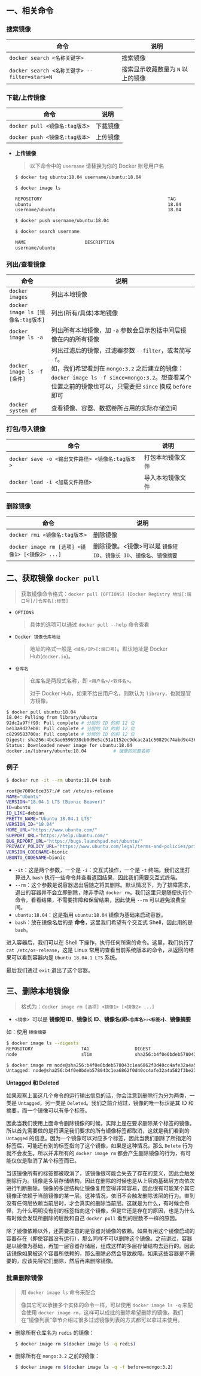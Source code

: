 ## 一、相关命令

### 搜索镜像

| 命令                                          | 说明                              |
| --------------------------------------------- | --------------------------------- |
| `docker search <名称关键字>`                  | 搜索镜像                          |
| `docker search <名称关键字> --filter=stars=N` | 搜索显示收藏数量为 `N` 以上的镜像 |

### 下载/上传镜像

| 命令                           | 说明     |
| ------------------------------ | -------- |
| `docker pull <镜像名:tag版本>` | 下载镜像 |
| `docker push <镜像名:tag版本>` | 上传镜像 |

* **上传镜像**

  > 以下命令中的 `username` 请替换为你的 Docker 账号用户名

  ```sh
  $ docker tag ubuntu:18.04 username/ubuntu:18.04
  
  $ docker image ls
  
  REPOSITORY                                               TAG                    IMAGE ID            CREATED             SIZE
  ubuntu                                                   18.04                  275d79972a86        6 days ago          94.6MB
  username/ubuntu                                          18.04                  275d79972a86        6 days ago          94.6MB
  
  $ docker push username/ubuntu:18.04
  
  $ docker search username
  
  NAME                      DESCRIPTION                                     STARS               OFFICIAL            AUTOMATED
  username/ubuntu
  ```

  

### 列出/查看镜像

| 命令                               | 说明                                                         |
| ---------------------------------- | ------------------------------------------------------------ |
| `docker images`                    | 列出本地镜像                                                 |
| `docker image ls [镜像名:tag版本]` | 列出(所有/具体)本地镜像                                      |
| `docker image ls -a`               | 列出所有本地镜像，加 `-a` 参数会显示包括中间层镜像在内的所有镜像 |
| `docker image ls -f [条件]`        | 列出过滤后的镜像，过滤器参数 `--filter`，或者简写 `-f`。<br />如，我们希望看到在 `mongo:3.2` 之后建立的镜像：`docker image ls -f since=mongo:3.2`。想查看某个位置之前的镜像也可以，只需要把 `since` 换成 `before` 即可 |
| `docker system df`                 | 查看镜像、容器、数据卷所占用的实际存储空间                   |

### 打包/导入镜像

| 命令                                             | 说明             |
| ------------------------------------------------ | ---------------- |
| `docker save -o <输出文件路径> <镜像名:tag版本>` | 打包本地镜像文件 |
| `docker load -i <加载文件路径>`                  | 导入本地镜像文件 |

### 删除镜像

| 命令                                           | 说明                                                         |
| ---------------------------------------------- | ------------------------------------------------------------ |
| `docker rmi <镜像名:tag版本>`                  | 删除镜像                                                     |
| `docker image rm [选项] <镜像1> [<镜像2> ...]` | 删除镜像。<镜像>可以是 `镜像短 ID`、`镜像长 ID`、`镜像名`、`镜像摘要` |

## 二、获取镜像 `docker pull`

> 获取镜像命令格式：`docker pull [OPTIONS] [Docker Registry 地址[:端口号]/]仓库名[:标签]`

* `OPTIONS`

  > 具体的选项可以通过 `docker pull --help` 命令查看

* `Docker 镜像仓库地址`

  > 地址的格式一般是 `<域名/IP>[:端口号]`。默认地址是 Docker Hub(`docker.io`)。

* `仓库名`

  > 仓库名是两段式名称，即 `<用户名>/<软件名>`。
  >
  > 对于 Docker Hub，如果不给出用户名，则默认为 `library`，也就是官方镜像。

```bash
$ docker pull ubuntu:18.04
18.04: Pulling from library/ubuntu
92dc2a97ff99: Pull complete # 分层的 ID 的前 12 位
be13a9d27eb8: Pull complete # 分层的 ID 的前 12 位
c8299583700a: Pull complete # 分层的 ID 的前 12 位
Digest: sha256:4bc3ae6596938cb0d9e5ac51a1152ec9dcac2a1c50829c74abd9c4361e321b26 # 镜像完整的 sha256 的摘要，以确保下载一致性
Status: Downloaded newer image for ubuntu:18.04
docker.io/library/ubuntu:18.04			# 镜像的完整名称
```

### 例子

```bash
$ docker run -it --rm ubuntu:18.04 bash

root@e7009c6ce357:/# cat /etc/os-release
NAME="Ubuntu"
VERSION="18.04.1 LTS (Bionic Beaver)"
ID=ubuntu
ID_LIKE=debian
PRETTY_NAME="Ubuntu 18.04.1 LTS"
VERSION_ID="18.04"
HOME_URL="https://www.ubuntu.com/"
SUPPORT_URL="https://help.ubuntu.com/"
BUG_REPORT_URL="https://bugs.launchpad.net/ubuntu/"
PRIVACY_POLICY_URL="https://www.ubuntu.com/legal/terms-and-policies/privacy-policy"
VERSION_CODENAME=bionic
UBUNTU_CODENAME=bionic
```

- `-it`：这是两个参数，一个是 `-i`：交互式操作，一个是 `-t` 终端。我们这里打算进入 `bash` 执行一些命令并查看返回结果，因此我们需要交互式终端。
- `--rm`：这个参数是说容器退出后随之将其删除。默认情况下，为了排障需求，退出的容器并不会立即删除，除非手动 `docker rm`。我们这里只是随便执行个命令，看看结果，不需要排障和保留结果，因此使用 `--rm` 可以避免浪费空间。
- `ubuntu:18.04`：这是指用 `ubuntu:18.04` 镜像为基础来启动容器。
- `bash`：放在镜像名后的是 **命令**，这里我们希望有个交互式 Shell，因此用的是 `bash`。

进入容器后，我们可以在 Shell 下操作，执行任何所需的命令。这里，我们执行了 `cat /etc/os-release`，这是 Linux 常用的查看当前系统版本的命令，从返回的结果可以看到容器内是 `Ubuntu 18.04.1 LTS` 系统。

最后我们通过 `exit` 退出了这个容器。

## 三、删除本地镜像

> 格式为：`docker image rm [选项] <镜像1> [<镜像2> ...]`

* `<镜像> `可以是 **镜像短 ID**、**镜像长 ID**、**镜像名(即`<仓库名>:<标签>`)**、**镜像摘要**

如：使用 `镜像摘要` 

```bash
$ docker image ls --digests
REPOSITORY                  TAG                 DIGEST                                                                    IMAGE ID            CREATED             SIZE
node                        slim                sha256:b4f0e0bdeb578043c1ea6862f0d40cc4afe32a4a582f3be235a3b164422be228   6e0c4c8e3913        3 weeks ago         214 MB

$ docker image rm node@sha256:b4f0e0bdeb578043c1ea6862f0d40cc4afe32a4a582f3be235a3b164422be228
Untagged: node@sha256:b4f0e0bdeb578043c1ea6862f0d40cc4afe32a4a582f3be235a3b164422be228
```

**Untagged 和 Deleted**

如果观察上面这几个命令的运行输出信息的话，你会注意到删除行为分为两类，一类是 `Untagged`，另一类是 `Deleted`。我们之前介绍过，镜像的唯一标识是其 ID 和摘要，而一个镜像可以有多个标签。

因此当我们使用上面命令删除镜像的时候，实际上是在要求删除某个标签的镜像。所以首先需要做的是将满足我们要求的所有镜像标签都取消，这就是我们看到的 `Untagged` 的信息。因为一个镜像可以对应多个标签，因此当我们删除了所指定的标签后，可能还有别的标签指向了这个镜像，如果是这种情况，那么 `Delete` 行为就不会发生。所以并非所有的 `docker image rm` 都会产生删除镜像的行为，有可能仅仅是取消了某个标签而已。

当该镜像所有的标签都被取消了，该镜像很可能会失去了存在的意义，因此会触发删除行为。镜像是多层存储结构，因此在删除的时候也是从上层向基础层方向依次进行判断删除。镜像的多层结构让镜像复用变得非常容易，因此很有可能某个其它镜像正依赖于当前镜像的某一层。这种情况，依旧不会触发删除该层的行为。直到没有任何层依赖当前层时，才会真实的删除当前层。这就是为什么，有时候会奇怪，为什么明明没有别的标签指向这个镜像，但是它还是存在的原因，也是为什么有时候会发现所删除的层数和自己 `docker pull` 看到的层数不一样的原因。

除了镜像依赖以外，还需要注意的是容器对镜像的依赖。如果有用这个镜像启动的容器存在（即使容器没有运行），那么同样不可以删除这个镜像。之前讲过，容器是以镜像为基础，再加一层容器存储层，组成这样的多层存储结构去运行的。因此该镜像如果被这个容器所依赖的，那么删除必然会导致故障。如果这些容器是不需要的，应该先将它们删除，然后再来删除镜像。

### 批量删除镜像

> 用 `docker image ls` 命令来配合
>
> 像其它可以承接多个实体的命令一样，可以使用 `docker image ls -q` 来配合使用 `docker image rm`，这样可以成批的删除希望删除的镜像。我们在“镜像列表”章节介绍过很多过滤镜像列表的方式都可以拿过来使用。

* 删除所有仓库名为 `redis` 的镜像：

  ```sh
  $ docker image rm $(docker image ls -q redis)
  ```

* 删除所有在 `mongo:3.2` 之前的镜像：

  ```sh
  $ docker image rm $(docker image ls -q -f before=mongo:3.2)
  ```

  

